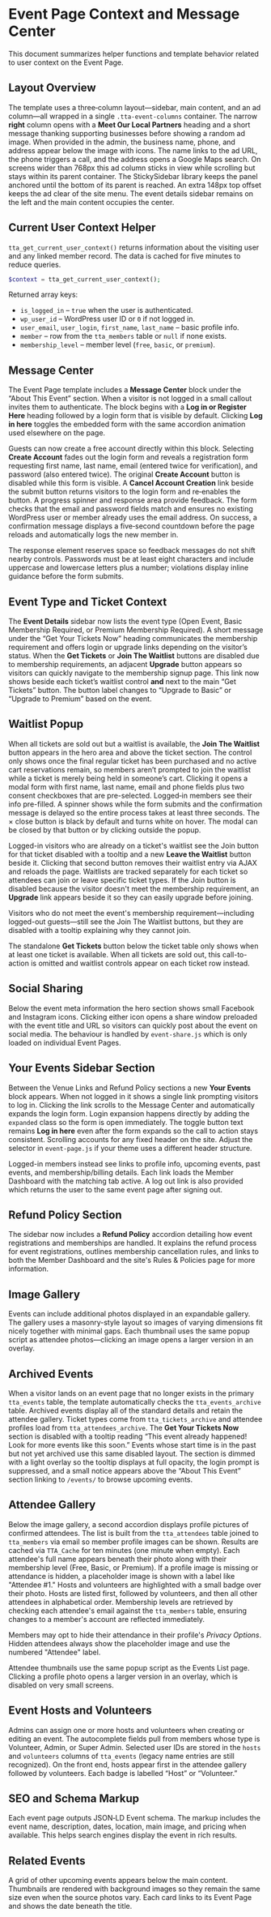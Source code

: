 # Event Page Context and Message Center

This document summarizes helper functions and template behavior related to user context on the Event Page.

## Layout Overview

The template uses a three‑column layout—sidebar, main content, and an ad
column—all wrapped in a single `.tta-event-columns` container. The narrow
**right** column opens with a **Meet Our Local Partners** heading and a short
message thanking supporting businesses before showing a random ad image.
When provided in the admin, the business name, phone, and address appear below
the image with icons. The name links to the ad URL, the phone triggers a call,
and the address opens a Google Maps search.
On screens wider than 768px this ad column sticks in view while scrolling but stays within its parent container. The StickySidebar library keeps the panel anchored until the bottom of its parent is reached. An extra 148px top offset keeps the ad clear of the site menu.
The event details sidebar remains on the left and the main content occupies the
center.

## Current User Context Helper

`tta_get_current_user_context()` returns information about the visiting user and any linked member record. The data is cached for five minutes to reduce queries.

```php
$context = tta_get_current_user_context();
```

Returned array keys:

- `is_logged_in` – `true` when the user is authenticated.
- `wp_user_id` – WordPress user ID or `0` if not logged in.
- `user_email`, `user_login`, `first_name`, `last_name` – basic profile info.
- `member` – row from the `tta_members` table or `null` if none exists.
- `membership_level` – member level (`free`, `basic`, or `premium`).

## Message Center

The Event Page template includes a **Message Center** block under the “About This Event” section. When a visitor is not logged in a small callout invites them to authenticate. The block begins with a **Log in or Register Here** heading followed by a login form that is visible by default. Clicking **Log in here** toggles the embedded form with the same accordion animation used elsewhere on the page.

Guests can now create a free account directly within this block. Selecting **Create Account** fades out the login form and reveals a registration form requesting first name, last name, email (entered twice for verification), and password (also entered twice). The original **Create Account** button is disabled while this form is visible. A **Cancel Account Creation** link beside the submit button returns visitors to the login form and re‑enables the button. A progress spinner and response area provide feedback. The form checks that the email and password fields match and ensures no existing WordPress user or member already uses the email address. On success, a confirmation message displays a five‑second countdown before the page reloads and automatically logs the new member in.

The response element reserves space so feedback messages do not shift nearby controls. Passwords must be at least eight characters and include uppercase and lowercase letters plus a number; violations display inline guidance before the form submits.

## Event Type and Ticket Context

The **Event Details** sidebar now lists the event type (Open Event, Basic Membership Required, or Premium Membership Required). A short message under the “Get Your Tickets Now” heading communicates the membership requirement and offers login or upgrade links depending on the visitor’s status. When the **Get Tickets** or **Join The Waitlist** buttons are disabled due to membership requirements, an adjacent **Upgrade** button appears so visitors can quickly navigate to the membership signup page. This link now shows beside each ticket’s waitlist control **and** next to the main “Get Tickets” button. The button label changes to “Upgrade to Basic” or “Upgrade to Premium” based on the event.

## Waitlist Popup

When all tickets are sold out but a waitlist is available, the **Join The Waitlist** button appears in the hero area and above the ticket section. The control only shows once the final regular ticket has been purchased and no active cart reservations remain, so members aren’t prompted to join the waitlist while a ticket is merely being held in someone’s cart. Clicking it opens a modal form with first name, last name, email and phone fields plus two consent checkboxes that are pre-selected. Logged‑in members see their info pre-filled. A spinner shows while the form submits and the confirmation message is delayed so the entire process takes at least three seconds. The × close button is black by default and turns white on hover. The modal can be closed by that button or by clicking outside the popup.

Logged-in visitors who are already on a ticket's waitlist see the Join button for that ticket disabled with a tooltip and a new **Leave the Waitlist** button beside it. Clicking that second button removes their waitlist entry via AJAX and reloads the page. Waitlists are tracked separately for each ticket so attendees can join or leave specific ticket types.
If the Join button is disabled because the visitor doesn't meet the membership requirement, an **Upgrade** link appears beside it so they can easily upgrade before joining.

Visitors who do not meet the event's membership requirement—including logged-out guests—still see the Join The Waitlist buttons, but they are disabled with a tooltip explaining why they cannot join.

The standalone **Get Tickets** button below the ticket table only shows when at least one ticket is available. When all tickets are sold out, this call-to-action is omitted and waitlist controls appear on each ticket row instead.

## Social Sharing

Below the event meta information the hero section shows small Facebook and Instagram icons. Clicking either icon opens a share window preloaded with the event title and URL so visitors can quickly post about the event on social media. The behaviour is handled by `event-share.js` which is only loaded on individual Event Pages.

## Your Events Sidebar Section

Between the Venue Links and Refund Policy sections a new **Your Events** block appears. When not logged in it shows a single link prompting visitors to log in. Clicking the link scrolls to the Message Center and automatically expands the login form.
Login expansion happens directly by adding the `expanded` class so the form is open immediately.
The toggle button text remains **Log in here** even after the form expands so the call to action stays consistent.
Scrolling accounts for any fixed header on the site. Adjust the selector in `event-page.js` if your theme uses a different header structure.

Logged-in members instead see links to profile info, upcoming events, past events, and membership/billing details. Each link loads the Member Dashboard with the matching tab active. A log out link is also provided which returns the user to the same event page after signing out.

## Refund Policy Section

The sidebar now includes a **Refund Policy** accordion detailing how event registrations and memberships are handled. It explains the refund process for event registrations, outlines membership cancellation rules, and links to both the Member Dashboard and the site's Rules & Policies page for more information.

## Image Gallery

Events can include additional photos displayed in an expandable gallery. The gallery uses a masonry-style layout so images of varying dimensions fit nicely together with minimal gaps.
Each thumbnail uses the same popup script as attendee photos—clicking an image opens a larger version in an overlay.

## Archived Events

When a visitor lands on an event page that no longer exists in the primary
`tta_events` table, the template automatically checks the
`tta_events_archive` table. Archived events display all of the standard details
and retain the attendee gallery. Ticket types come from `tta_tickets_archive`
and attendee profiles load from `tta_attendees_archive`. The **Get Your Tickets
Now** section is disabled with a tooltip reading “This event already happened!
Look for more events like this soon.” Events whose start time is in the past
but not yet archived use this same disabled layout. The section is dimmed with
a light overlay so the tooltip displays at full opacity, the login prompt is
suppressed, and a small notice appears above the “About This Event” section
linking to `/events/` to browse upcoming events.

## Attendee Gallery

Below the image gallery, a second accordion displays profile pictures of confirmed attendees. The list is built from the `tta_attendees` table joined to `tta_members` via email so member profile images can be shown. Results are cached via `TTA_Cache` for ten minutes (one minute when empty). Each attendee's full name appears beneath their photo along with their membership level (Free, Basic, or Premium). If a profile image is missing or attendance is hidden, a placeholder image is shown with a label like "Attendee #1." Hosts and volunteers are highlighted with a small badge over their photo. Hosts are listed first, followed by volunteers, and then all other attendees in alphabetical order.
Membership levels are retrieved by checking each attendee's email against the `tta_members` table, ensuring changes to a member's account are reflected immediately.

Members may opt to hide their attendance in their profile's *Privacy Options*. Hidden attendees always show the placeholder image and use the numbered "Attendee" label.

Attendee thumbnails use the same popup script as the Events List page. Clicking a profile photo opens a larger version in an overlay, which is disabled on very small screens.

## Event Hosts and Volunteers

Admins can assign one or more hosts and volunteers when creating or editing an event. The autocomplete fields pull from members whose type is Volunteer, Admin, or Super Admin. Selected user IDs are stored in the `hosts` and `volunteers` columns of `tta_events` (legacy name entries are still recognized). On the front end, hosts appear first in the attendee gallery followed by volunteers. Each badge is labelled “Host” or “Volunteer.”

## SEO and Schema Markup

Each event page outputs JSON‑LD Event schema. The markup includes the event name, description, dates, location, main image, and pricing when available. This helps search engines display the event in rich results.

## Related Events

A grid of other upcoming events appears below the main content. Thumbnails are rendered with background images so they remain the same size even when the source photos vary. Each card links to its Event Page and shows the date beneath the title.


